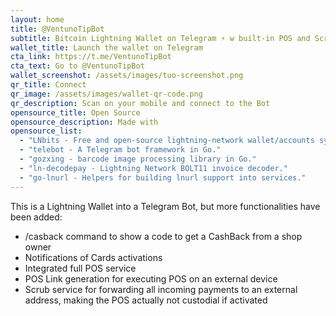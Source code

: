 ```yaml
---
layout: home
title: @VentunoTipBot
subtitle: Bitcoin Lightning Wallet on Telegram ⚡️ w built-in POS and Scrub.
wallet_title: Launch the wallet on Telegram
cta_link: https://t.me/VentunoTipBot
cta_text: Go to @VentunoTipBot
wallet_screenshot: /assets/images/tuo-screenshot.png
qr_title: Connect
qr_image: /assets/images/wallet-qr-code.png
qr_description: Scan on your mobile and connect to the Bot
opensource_title: Open Source
opensource_description: Made with
opensource_list:
  - "LNbits - Free and open-source lightning-network wallet/accounts system."
  - "telebot - A Telegram bot framework in Go."
  - "gozxing - barcode image processing library in Go."
  - "ln-decodepay - Lightning Network BOLT11 invoice decoder."
  - "go-lnurl - Helpers for building lnurl support into services."
---
```


This is a Lightning Wallet into a Telegram Bot, but more functionalities have been added:

- /casback command to show a code to get a CashBack from a shop owner
- Notifications of Cards activations
- Integrated full POS service
- POS Link generation for executing POS on an external device
- Scrub service for forwarding all incoming payments to an external address, making the POS actually not custodial if activated
